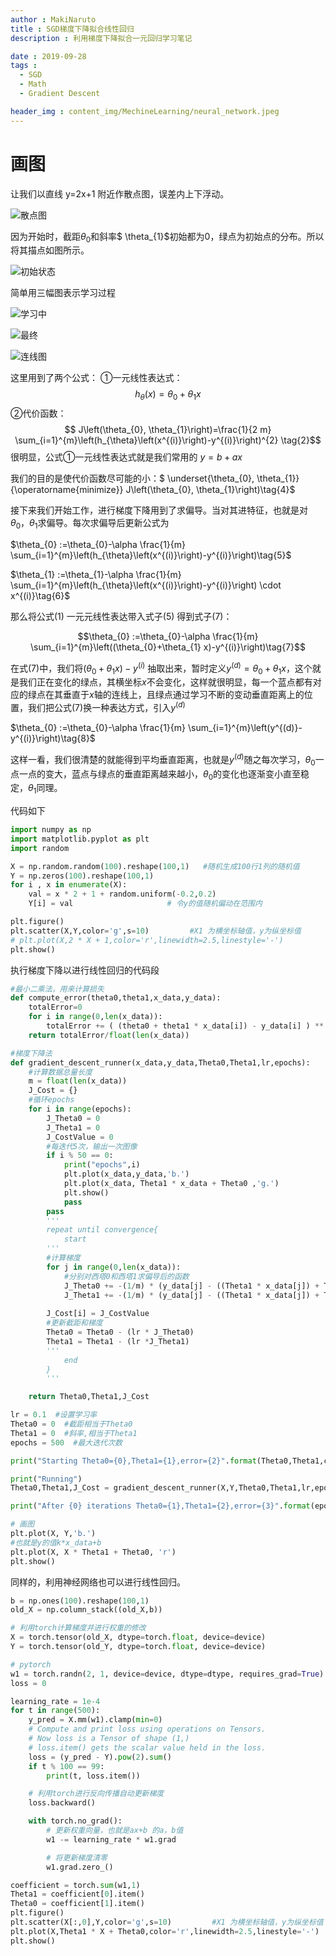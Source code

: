 ```yaml
---
author : MakiNaruto
title : SGD梯度下降拟合线性回归
description : 利用梯度下降拟合一元回归学习笔记

date : 2019-09-28
tags : 
  - SGD
  - Math
  - Gradient Descent

header_img : content_img/MechineLearning/neural_network.jpeg
---
```



# 画图

让我们以直线 y=2x+1 附近作散点图，误差内上下浮动。

![散点图](/content_img/MechineLearning/1.webp "散点图")


因为开始时，截距$\theta_{0}$和斜率$ \theta_{1}$初始都为0，绿点为初始点的分布。所以将其描点如图所示。

![初始状态](/content_img/MechineLearning/2.webp  "初始状态")

简单用三幅图表示学习过程

![学习中](/content_img/MechineLearning/3.webp  "学习中")

![最终](/content_img/MechineLearning/4.webp  "最终")

![连线图](/content_img/MechineLearning/5.webp  "连线图")

这里用到了两个公式：
①一元线性表达式：$$h_{\theta}(x)=\theta_{0}+\theta_{1} x \tag{1}$$
②代价函数：
$$
J\left(\theta_{0}, \theta_{1}\right)=\frac{1}{2 m} \sum_{i=1}^{m}\left(h_{\theta}\left(x^{(i)}\right)-y^{(i)}\right)^{2}
\tag{2}$$
很明显，公式①一元线性表达式就是我们常用的 $y = b + ax \tag{3}$

我们的目的是使代价函数尽可能的小：$
\underset{\theta_{0}, \theta_{1}}{\operatorname{minimize}} J\left(\theta_{0}, \theta_{1}\right)\tag{4}$

接下来我们开始工作，进行梯度下降用到了求偏导。当对其进特征，也就是对$\theta_{0}，\theta_{1}$求偏导。每次求偏导后更新公式为

$\theta_{0} :=\theta_{0}-\alpha \frac{1}{m} \sum_{i=1}^{m}\left(h_{\theta}\left(x^{(i)}\right)-y^{(i)}\right)\tag{5}$

$\theta_{1} :=\theta_{1}-\alpha \frac{1}{m} \sum_{i=1}^{m}\left(h_{\theta}\left(x^{(i)}\right)-y^{(i)}\right) \cdot x^{(i)}\tag{6}$

那么将公式(1)  一元元线性表达带入式子(5)   得到式子(7)：

$$\theta_{0} :=\theta_{0}-\alpha \frac{1}{m} \sum_{i=1}^{m}\left((\theta_{0}+\theta_{1} x)-y^{(i)}\right)\tag{7}$$

在式(7)中，我们将$(\theta_{0}+\theta_{1} x)-y^{(i)}$ 抽取出来，暂时定义$y^{(d)} = \theta_{0}+\theta_{1} x$，这个就是我们正在变化的绿点，其横坐标$x$不会变化，这样就很明显，每一个蓝点都有对应的绿点在其垂直于$x$轴的连线上，且绿点通过学习不断的变动垂直距离上的位置，我们把公式(7)换一种表达方式，引入$y^{(d)}$

$\theta_{0} :=\theta_{0}-\alpha \frac{1}{m} \sum_{i=1}^{m}\left(y^{(d)}-y^{(i)}\right)\tag{8}$

这样一看，我们很清楚的就能得到平均垂直距离，也就是$y^{(d)}$随之每次学习，$\theta_{0}$一点一点的变大，蓝点与绿点的垂直距离越来越小，$\theta_{0}$的变化也逐渐变小直至稳定，$\theta_{1}$同理。

代码如下
```python
import numpy as np
import matplotlib.pyplot as plt
import random

X = np.random.random(100).reshape(100,1)   #随机生成100行1列的随机值
Y = np.zeros(100).reshape(100,1)    
for i , x in enumerate(X):
    val = x * 2 + 1 + random.uniform(-0.2,0.2)
    Y[i] = val                     # 令y的值随机偏动在范围内

plt.figure()
plt.scatter(X,Y,color='g',s=10)         #X1 为横坐标轴值，y为纵坐标值
# plt.plot(X,2 * X + 1,color='r',linewidth=2.5,linestyle='-')
plt.show()
```


执行梯度下降以进行线性回归的代码段
```python
#最小二乘法，用来计算损失
def compute_error(theta0,theta1,x_data,y_data):
    totalError=0
    for i in range(0,len(x_data)):
        totalError += ( (theta0 + theta1 * x_data[i]) - y_data[i] ) ** 2
    return totalError/float(len(x_data))

#梯度下降法
def gradient_descent_runner(x_data,y_data,Theta0,Theta1,lr,epochs):
    #计算数据总量长度
    m = float(len(x_data))
    J_Cost = {}
    #循环epochs
    for i in range(epochs):
        J_Theta0 = 0
        J_Theta1 = 0
        J_CostValue = 0
        #每迭代5次，输出一次图像
        if i % 50 == 0:
            print("epochs",i)
            plt.plot(x_data,y_data,'b.')
            plt.plot(x_data, Theta1 * x_data + Theta0 ,'g.')
            plt.show()
            pass
        pass
        '''
        repeat until convergence{
            start
        '''
        #计算梯度
        for j in range(0,len(x_data)):
            #分别对西塔0和西塔1求偏导后的函数
            J_Theta0 += -(1/m) * (y_data[j] - ((Theta1 * x_data[j]) + Theta0))
            J_Theta1 += -(1/m) * (y_data[j] - ((Theta1 * x_data[j]) + Theta0)) * x_data[j]
            
        J_Cost[i] = J_CostValue
        #更新截距和梯度
        Theta0 = Theta0 - (lr * J_Theta0)
        Theta1 = Theta1 - (lr *J_Theta1)
        '''
            end
        }
        '''

    return Theta0,Theta1,J_Cost

lr = 0.1  #设置学习率
Theta0 = 0  #截距相当于Theta0
Theta1 = 0  #斜率,相当于Theta1
epochs = 500  #最大迭代次数

print("Starting Theta0={0},Theta1={1},error={2}".format(Theta0,Theta1,compute_error(Theta0,Theta1,X,Y)))

print("Running")
Theta0,Theta1,J_Cost = gradient_descent_runner(X,Y,Theta0,Theta1,lr,epochs)

print("After {0} iterations Theta0={1},Theta1={2},error={3}".format(epochs,Theta0,Theta1,compute_error(Theta0,Theta1,X,Y)))

# 画图
plt.plot(X, Y,'b.')
#也就是y的值k*x_data+b
plt.plot(X, X * Theta1 + Theta0, 'r')
plt.show()
```



同样的，利用神经网络也可以进行线性回归。

```python
b = np.ones(100).reshape(100,1) 
old_X = np.column_stack((old_X,b))

# 利用torch计算梯度并进行权重的修改
X = torch.tensor(old_X, dtype=torch.float, device=device)
Y = torch.tensor(old_Y, dtype=torch.float, device=device)

# pytorch 
w1 = torch.randn(2, 1, device=device, dtype=dtype, requires_grad=True)
loss = 0

learning_rate = 1e-4
for t in range(500):
    y_pred = X.mm(w1).clamp(min=0)
    # Compute and print loss using operations on Tensors.
    # Now loss is a Tensor of shape (1,)
    # loss.item() gets the scalar value held in the loss.
    loss = (y_pred - Y).pow(2).sum()
    if t % 100 == 99:
        print(t, loss.item())

    # 利用torch进行反向传播自动更新梯度
    loss.backward()

    with torch.no_grad():
        # 更新权重向量，也就是ax+b 的a，b值
        w1 -= learning_rate * w1.grad

        # 将更新梯度清零
        w1.grad.zero_()

coefficient = torch.sum(w1,1)
Theta1 = coefficient[0].item()
Theta0 = coefficient[1].item()
plt.figure()
plt.scatter(X[:,0],Y,color='g',s=10)         #X1 为横坐标轴值，y为纵坐标值
plt.plot(X,Theta1 * X + Theta0,color='r',linewidth=2.5,linestyle='-')
plt.show()
```